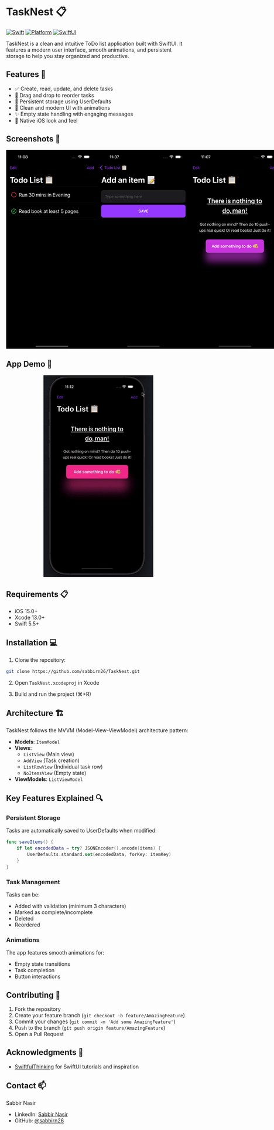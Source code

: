 # TaskNest 📋
[![Swift](https://img.shields.io/badge/Swift-5.5-orange.svg)](https://swift.org)
[![Platform](https://img.shields.io/badge/Platform-iOS-blue.svg)](https://developer.apple.com/ios/)
[![SwiftUI](https://img.shields.io/badge/SwiftUI-3.0-green.svg)](https://developer.apple.com/xcode/swiftui/)

TaskNest is a clean and intuitive ToDo list application built with SwiftUI. It features a modern user interface, smooth animations, and persistent storage to help you stay organized and productive.

## Features 🚀

- ✅ Create, read, update, and delete tasks
- 🔄 Drag and drop to reorder tasks
- 💾 Persistent storage using UserDefaults
- 🎨 Clean and modern UI with animations
- ✨ Empty state handling with engaging messages
- 📱 Native iOS look and feel

## Screenshots 📸

<div align="center">
  <div style="display: flex; justify-content: space-between;">
    <img src="screenshots/main-screen.png" width="250" alt="Main Screen"/>
    <img src="screenshots/add-task.png" width="250" alt="Add Task"/>
    <img src="screenshots/empty-state.png" width="250" alt="Empty State"/>
  </div>
</div>

## App Demo 🎥

<div align="center">
  <img src="demo/tasknest-demo.gif" width="300" alt="App Demo"/>
</div>

## Requirements 📋

- iOS 15.0+
- Xcode 13.0+
- Swift 5.5+

## Installation 💻

1. Clone the repository:
```bash
git clone https://github.com/sabbirn26/TaskNest.git
```

2. Open `TaskNest.xcodeproj` in Xcode

3. Build and run the project (⌘+R)

## Architecture 🏗

TaskNest follows the MVVM (Model-View-ViewModel) architecture pattern:

- **Models**: `ItemModel`
- **Views**: 
  - `ListView` (Main view)
  - `AddView` (Task creation)
  - `ListRowView` (Individual task row)
  - `NoItemsView` (Empty state)
- **ViewModels**: `ListViewModel`

## Key Features Explained 🔍

### Persistent Storage
Tasks are automatically saved to UserDefaults when modified:
```swift
func saveItems() {
    if let encodedData = try? JSONEncoder().encode(items) {
        UserDefaults.standard.set(encodedData, forKey: itemKey)
    }
}
```

### Task Management
Tasks can be:
- Added with validation (minimum 3 characters)
- Marked as complete/incomplete
- Deleted
- Reordered

### Animations
The app features smooth animations for:
- Empty state transitions
- Task completion
- Button interactions

## Contributing 🤝

1. Fork the repository
2. Create your feature branch (`git checkout -b feature/AmazingFeature`)
3. Commit your changes (`git commit -m 'Add some AmazingFeature'`)
4. Push to the branch (`git push origin feature/AmazingFeature`)
5. Open a Pull Request

## Acknowledgments 👏

- [SwiftfulThinking](https://www.youtube.com/@SwiftfulThinking) for SwiftUI tutorials and inspiration

## Contact 📫

Sabbir Nasir
- LinkedIn: [Sabbir Nasir](https://www.linkedin.com/in/sabbirn26/)
- GitHub: [@sabbirn26](https://github.com/sabbirn26)

